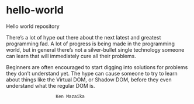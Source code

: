 # hello-world
Hello world repository

There’s a lot of hype out there about the next latest and greatest programming fad.
A lot of progress is being made in the programming world, but in general there’s not a silver-bullet single technology someone can learn that will immediately cure all their problems.

Beginners are often encouraged to start digging into solutions for problems they don’t understand yet.
The hype can cause someone to try to learn about things like the Virtual DOM, or Shadow DOM, before they even understand what the regular DOM is. 
                      
                       Ken Mazaika
